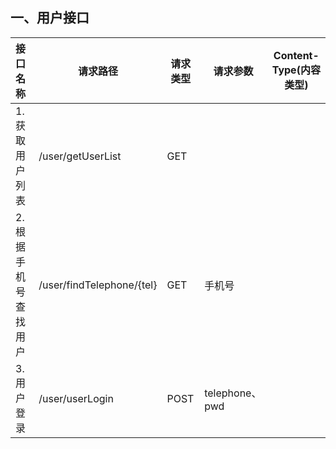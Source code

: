 ## 一、用户接口

| 接口名称             | 请求路径                  | 请求类型 | 请求参数       | Content-Type(内容类型) |
| :------------------- | ------------------------- | -------- | -------------- | ---------------------- |
| 1.获取用户列表       | /user/getUserList         | GET      |                |                        |
| 2.根据手机号查找用户 | /user/findTelephone/{tel} | GET      | 手机号         |                        |
| 3.用户登录           | /user/userLogin           | POST     | telephone、pwd |                        |


